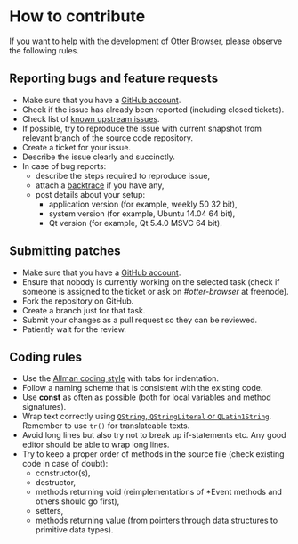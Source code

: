 # How to contribute

If you want to help with the development of Otter Browser, please observe the following rules.

## Reporting bugs and feature requests

* Make sure that you have a [GitHub account](https://github.com/signup/free).
* Check if the issue has already been reported (including closed tickets).
* Check list of [known upstream issues](https://github.com/OtterBrowser/otter-browser/wiki/Upstream-Bugs).
* If possible, try to reproduce the issue with current snapshot from relevant branch of the source code repository.
* Create a ticket for your issue.
* Describe the issue clearly and succinctly.
* In case of bug reports:
  * describe the steps required to reproduce issue,
  * attach a [backtrace](http://en.wikipedia.org/wiki/Stack_trace) if you have any,
  * post details about your setup:
    * application version (for example, weekly 50 32 bit),
    * system version (for example, Ubuntu 14.04 64 bit),
    * Qt version (for example, Qt 5.4.0 MSVC 64 bit).

## Submitting patches

* Make sure that you have a [GitHub account](https://github.com/signup/free).
* Ensure that nobody is currently working on the selected task (check if someone is assigned to the ticket or ask on *#otter-browser* at freenode).
* Fork the repository on GitHub.
* Create a branch just for that task.
* Submit your changes as a pull request so they can be reviewed.
* Patiently wait for the review.

## Coding rules

* Use the [Allman coding style](http://en.wikipedia.org/wiki/Indent_style#Allman_style) with tabs for indentation.
* Follow a naming scheme that is consistent with the existing code.
* Use **const** as often as possible (both for local variables and method signatures).
* Wrap text correctly using [``QString``, ``QStringLiteral`` or ``QLatin1String``](http://woboq.com/blog/qstringliteral.html). Remember to use ``tr()`` for translateable texts.
* Avoid long lines but also try not to break up if-statements etc. Any good editor should be able to wrap long lines.
* Try to keep a proper order of methods in the source file (check existing code in case of doubt):
  * constructor(s),
  * destructor,
  * methods returning void (reimplementations of *Event methods and others should go first),
  * setters,
  * methods returning value (from pointers through data structures to primitive data types).
